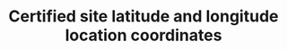 ---
title: 'Certified site latitude and longitude location coordinates'
field: 'is.certifiedSite.latLong'
slug: 'is-certifiedsite-latlong'
description: 'Latitude and longitude location coordinates in decimal degrees (DD). Recording 4 digits to the right of the decimal provides an accuracy of 10m'
comment: 'Example of a latitude/longitude coordinate pair in Bolivia: -16.9013, -62.0244'
required: False
module: 'Certified Resource or Site'
cluster: 'Certification'
policy: 'Geo value. Single value only.'
layout: 'home'
---